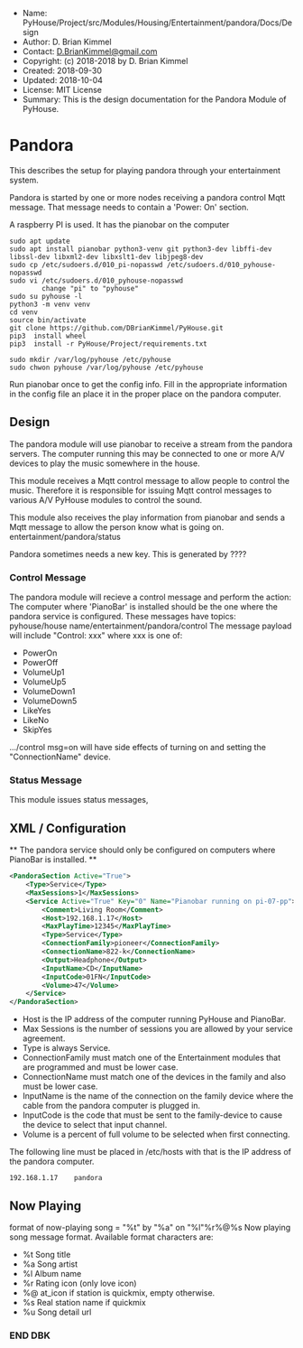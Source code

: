 * Name:      PyHouse/Project/src/Modules/Housing/Entertainment/pandora/Docs/Design
* Author:    D. Brian Kimmel
* Contact:   D.BrianKimmel@gmail.com
* Copyright: (c) 2018-2018 by D. Brian Kimmel
* Created:   2018-09-30
* Updated:   2018-10-04
* License:   MIT License
* Summary:   This is the design documentation for the Pandora Module of PyHouse.


# Pandora

This describes the setup for playing pandora through your entertainment system.

Pandora is started by one or more nodes receiving a pandora control Mqtt message.
That message needs to contain a 'Power: On' section.

A raspberry PI is used.
It has the pianobar on the computer

```
sudo apt update
sudo apt install pianobar python3-venv git python3-dev libffi-dev libssl-dev libxml2-dev libxslt1-dev libjpeg8-dev
sudo cp /etc/sudoers.d/010_pi-nopasswd /etc/sudoers.d/010_pyhouse-nopasswd
sudo vi /etc/sudoers.d/010_pyhouse-nopasswd
		change "pi" to "pyhouse"
sudo su pyhouse -l
python3 -m venv venv
cd venv
source bin/activate
git clone https://github.com/DBrianKimmel/PyHouse.git
pip3  install wheel
pip3  install -r PyHouse/Project/requirements.txt

sudo mkdir /var/log/pyhouse /etc/pyhouse
sudo chwon pyhouse /var/log/pyhouse /etc/pyhouse

```

Run pianobar once to get the config info.
Fill in the appropriate information in the config file an place it in the proper place on the pandora computer.

## Design

The pandora module will use pianobar to receive a stream from the pandora servers.
The computer running this may be connected to one or more A/V devices to play the music somewhere in the house.

This module receives a Mqtt control message to allow people to control the music.
Therefore it is responsible for issuing Mqtt control messages to various A/V PyHouse modules to control the sound.

This module also receives the play information from pianobar and sends a Mqtt message to allow the person
know what is going on.
entertainment/pandora/status

Pandora sometimes needs a new key.
This is generated by ????


### Control Message

The pandora module will recieve a control message and perform the action:
The computer where 'PianoBar' is installed should be the one where the pandora service is configured.
These messages have topics:
		pyhouse/house name/entertainment/pandora/control
The message payload will include "Control: xxx"
where xxx is one of:
* PowerOn
* PowerOff
* VolumeUp1
* VolumeUp5
* VolumeDown1
* VolumeDown5
* LikeYes
* LikeNo
* SkipYes

.../control msg=on will have side effects of turning on and setting the "ConnectionName" device.

### Status Message

This module issues status messages,


## XML / Configuration

** The pandora service should only be configured on computers where PianoBar is installed. **

```xml
<PandoraSection Active="True">
	<Type>Service</Type>
	<MaxSessions>1</MaxSessions>
	<Service Active="True" Key="0" Name="Pianobar running on pi-07-pp">
		<Comment>Living Room</Comment>
		<Host>192.168.1.17</Host>
		<MaxPlayTime>12345</MaxPlayTime>
		<Type>Service</Type>
		<ConnectionFamily>pioneer</ConnectionFamily>
		<ConnectionName>822-k</ConnectionName>
		<Output>Headphone</Output>
		<InputName>CD</InputName>
		<InputCode>01FN</InputCode>
		<Volume>47</Volume>
	</Service>
</PandoraSection>

```

* Host is the IP address of the computer running PyHouse and PianoBar.
* Max Sessions is the number of sessions you are allowed by your service agreement.
* Type is always Service.
* ConnectionFamily must match one of the Entertainment modules that are programmed and must be lower case.
* ConnectionName must match one of the devices in the family and also must be lower case.
* InputName is the name of the connection on the family device where the cable from the pandora computer is plugged in.
* InputCode is the code that must be sent to the family-device to cause the device to select that input channel.
* Volume is a percent of full volume to be selected when first connecting.

The following line must be placed in /etc/hosts with that is the IP address of the pandora computer.

```
192.168.1.17	pandora
```

## Now Playing

format of now-playing song = "%t" by "%a" on "%l"%r%@%s
Now playing song message format. Available format characters are:
* %t Song title
* %a Song artist
* %l Album name
* %r Rating icon (only love icon)
* %@ at_icon if station is quickmix, empty otherwise.
* %s Real station name if quickmix
* %u Song detail url


### END DBK
